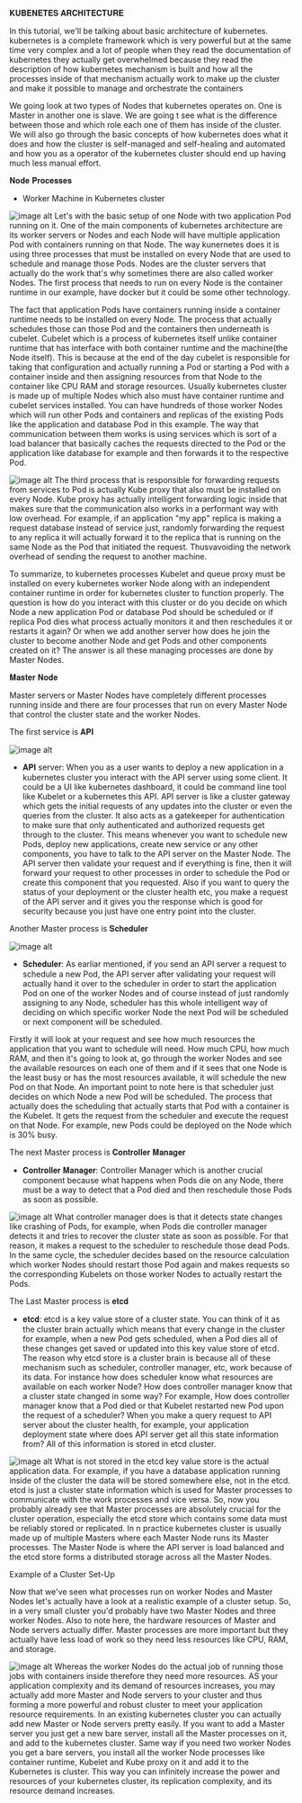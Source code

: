 𝐊𝐔𝐁𝐄𝐍𝐄𝐓𝐄𝐒 𝐀𝐑𝐂𝐇𝐈𝐓𝐄𝐂𝐓𝐔𝐑𝐄

In this tutorial, we'll be talking about basic architecture of kubernetes.
kubernetes is a complete framework which is very powerful but at the same time very complex and a lot of people when they read the documentation of kubernetes they actually get overwhelmed because they read the description of how kubernetes mechanism is built and how all the processes inside of that mechanism actually work to make up the cluster and make it possible to manage and orchestrate the containers

We going look at two types of Nodes that kubernetes operates on. One is Master in another one is slave. We are going t see what is the difference between those and which role each one of them has inside of the cluster. We will also go through the basic concepts of how kubernetes does what it does and how the cluster is self-managed and self-healing and automated and how you as a operator of the kubernetes cluster should end up having much less manual effort.

𝐍𝐨𝐝𝐞 𝐏𝐫𝐨𝐜𝐞𝐬𝐬𝐞𝐬
 - Worker Machine in Kubernetes cluster

![image alt](https://github.com/wisdom2608/Learn-Kubernetes/blob/632ed19fe23a91b5aa831ef5dc6821d8fcb86e41/03%20K8S%20Architecture/workernode.jpeg)
Let's with the basic setup of one Node with two application Pod running on it. One of the main components of kubernetes architecture are its worker servers or Nodes and each Node will have multiple application Pod with containers running on that Node. The way kunernetes does it is using three processes that must be installed on every Node that are used to schedule and manage those Pods. Nodes are the cluster servers that actually do the work that's why sometimes there are also called worker Nodes. The first process that needs to run on every Node is the container runtime in our example, have docker but it could be some other technology. 

The fact that application Pods have containers running inside a container runtime needs to be installed on every Node. The process that actually schedules those can those Pod and the containers then underneath is cubelet. Cubelet which is a process of kubernetes itself unlike container runtime that has interface with both container runtime and the machine(the Node itself). This is because at the end of the day cubelet is responsible for taking that configuration and actually running a Pod or starting a Pod with a container inside and then assigning resources from that Node to the container like CPU RAM and storage resources. Usually kubernetes cluster is made up of multiple Nodes which also must have container runtime and cubelet services installed. You can have hundreds of those worker Nodes which will run other Pods and containers and replicas of the existing Pods like the application and database Pod in this example. The way that communication between them works is using services which is sort of a load balancer that basically caches the requests directed to the Pod or the application like database for example and then forwards it to the respective Pod.

![image alt](https://github.com/wisdom2608/Learn-Kubernetes/blob/632ed19fe23a91b5aa831ef5dc6821d8fcb86e41/03%20K8S%20Architecture/kubelet.jpeg)
The third process that is responsible for forwarding requests from services to Pod is actually Kube proxy that also must be installed on every Node. Kube proxy has actually intelligent forwarding logic inside that makes sure that the communication also works in a performant way with low overhead. For example, if an application "my app" replica is making a request database instead of service just, randomly forwarding the request to any replica it will actually forward it to the replica that is running on the same Node as the Pod that initiated the request. Thusvavoiding the network overhead of sending the request to another machine.

To summarize, to kubernetes processes Kubelet and queue proxy must be installed on every kubernetes worker Node along with an independent container runtime in order for kubernetes cluster to function properly. The question is how do you interact with this cluster or do you decide on which Node a new application Pod or database Pod should be scheduled or if replica Pod dies what process actually monitors it and then reschedules it or restarts it again?  Or when we add another server how does he join the cluster to become another Node and get Pods and other components created on it? The answer is all these managing processes are done by Master Nodes.

𝐌𝐚𝐬𝐭𝐞𝐫 𝐍𝐨𝐝𝐞

Master servers or Master Nodes have completely different processes running inside and there are four processes that run on every Master Node that control the cluster state and the worker Nodes.

The first service is 𝐀𝐏𝐈 

![image alt](https://github.com/wisdom2608/Learn-Kubernetes/blob/632ed19fe23a91b5aa831ef5dc6821d8fcb86e41/03%20K8S%20Architecture/api.jpeg)
- 𝐀𝐏𝐈 server: When you as a user wants to deploy a new application in a kubernetes cluster you interact with the API server using some client. It could be a UI like kubernetes dashboard, it could be command line tool like Kubelet or a kubernetes this API. API server is like a cluster gateway which gets the initial requests of any updates into the cluster or even the queries from the cluster. It also acts as a gatekeeper for authentication to make sure that only authenticated and authorized requests get through to the cluster. This means whenever you want to schedule new Pods, deploy new applications, create new service or any other components, you have to talk to the API server on the Master Node. The API server then validate your request and if everything is fine, then it will forward your request to other processes in order to schedule the Pod or create this component that you requested. Also if you want to query the status of your deployment or the cluster health etc, you make a request of the API server and it gives you the response which is good for security because you just have one entry point into the cluster.

Another Master process is 𝐒𝐜𝐡𝐞𝐝𝐮𝐥𝐞𝐫

![image alt](https://github.com/wisdom2608/Learn-Kubernetes/blob/632ed19fe23a91b5aa831ef5dc6821d8fcb86e41/03%20K8S%20Architecture/scheduler.jpeg)
- 𝐒𝐜𝐡𝐞𝐝𝐮𝐥𝐞𝐫: As earliar mentioned, if you send an API server a request to schedule a new Pod, the API server after validating your request will actually hand it over to the scheduler in order to start the application Pod on one of the worker Nodes and of course instead of just randomly assigning to any Node,  scheduler has this whole intelligent way of deciding on which specific worker Node the next Pod will be scheduled or next component will be scheduled.

Firstly it will look at your request and see how much resources the application that you want to schedule will need. How much CPU, how much RAM, and then it's going to look at, go through the worker Nodes and see the available resources on each one of them and if it sees that one Node is the least busy or has the most resources available, it will schedule the new Pod on that Node. An important point to note here is that scheduler just decides on which Node a new Pod will be scheduled. The process that actually does the scheduling that actually starts that Pod with a container is the Kubelet. It gets the request from the scheduler and execute the request on that Node. For example, new Pods could be deployed on the Node which is 30% busy. 

The next Master process is 𝐂𝐨𝐧𝐭𝐫𝐨𝐥𝐥𝐞𝐫 𝐌𝐚𝐧𝐚𝐠𝐞𝐫
- 𝐂𝐨𝐧𝐭𝐫𝐨𝐥𝐥𝐞𝐫 𝐌𝐚𝐧𝐚𝐠𝐞𝐫: Controller Manager which is another crucial component because what happens when Pods die on any Node, there must be a way to detect that a Pod died and then reschedule those Pods as soon as possible. 

![image alt](https://github.com/wisdom2608/Learn-Kubernetes/blob/632ed19fe23a91b5aa831ef5dc6821d8fcb86e41/03%20K8S%20Architecture/controllermanager.jpeg)
What controller manager does is that it detects state changes like crashing of Pods, for example, when Pods die controller manager detects it and tries to recover the cluster state as soon as possible. For that reason, it makes a request to the scheduler to reschedule those dead Pods. In the same cycle, the scheduler decides based on the resource calculation which worker Nodes should restart those Pod again and makes requests so the corresponding Kubelets on those worker Nodes to actually restart the Pods.

The Last Master process is 𝐞𝐭𝐜𝐝

- 𝐞𝐭𝐜𝐝: etcd  is a key value store of a cluster state. You can think of it as the cluster brain actually which means that every change in the cluster for example, when a new Pod gets scheduled, when a Pod dies all of these changes get saved or updated into this key value store of etcd. The reason why etcd store is a cluster brain is because all of these mechanism such as scheduler, controller manager, etc, work because of its data. For instance how does scheduler know what resources are available on each worker Node? How does controller manager know that a cluster state changed in some way? For example, How does controller manager know that a Pod died or that Kubelet restarted new Pod upon the request of a scheduler? When you make a query request to API server about the cluster health, for example, your application deployment state where does API server get all this state information from? All of this information is stored in etcd cluster. 

![image alt](https://github.com/wisdom2608/Learn-Kubernetes/blob/632ed19fe23a91b5aa831ef5dc6821d8fcb86e41/03%20K8S%20Architecture/etcd.jpeg)
What is not stored in the etcd key value store is the actual application data. For example, if you have a database application running inside of the cluster the data will be stored somewhere else, not in the etcd. etcd is just a cluster state information which is used for Master processes to communicate with the work processes and vice versa. So, now you probably already see that Master processes are absolutely crucial for the cluster operation, especially the etcd store which contains some data must be reliably stored or replicated. In n practice kubernetes cluster is usually made up of multiple Masters where each Master Node runs its Master processes. The Master Node is where the API server is load balanced and the etcd store forms a distributed storage across all the Master Nodes. 

Example of a Cluster Set-Up

Now that we've seen what processes run on worker Nodes and Master Nodes let's actually have a look at a realistic example of a cluster setup. So, in a very small cluster you'd probably have two Master Nodes and three worker Nodes. Also to note here, the hardware resources of Master and Node servers actually differ. Master processes are more important but they actually have less load of work so they need less resources like CPU, RAM, and storage. 

![image alt](https://github.com/wisdom2608/Learn-Kubernetes/blob/632ed19fe23a91b5aa831ef5dc6821d8fcb86e41/03%20K8S%20Architecture/clustersetup.jpeg)
Whereas the worker Nodes do the actual job of running those jobs with containers inside therefore they need more resources. AS your application complexity and its demand of resources increases, you may actually add more Master and Node servers to your cluster and thus forming a more powerful and robust cluster to meet your application resource requirements. In an existing kubernetes cluster you can actually add new Master or Node servers pretty easily. If you want to add a Master server you just get a new bare server, install all the Master processes on it, and add to the kubernetes cluster. Same way if you need two worker Nodes you get a bare servers, you install all the worker Node processes like container runtime, Kubelet and Kube proxy on it and add it to the Kubernetes is cluster. This way you can infinitely increase the power and resources of your kubernetes cluster, its replication complexity, and its resource demand increases.